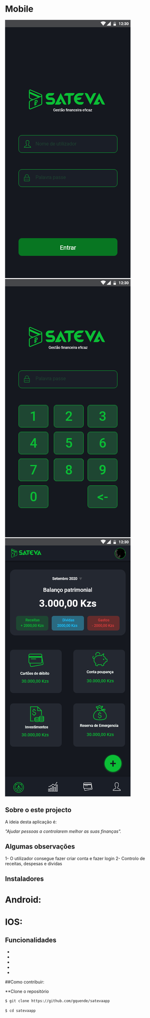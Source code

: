 # Mobile

![Preview-Screens](https://github.com/gquende/satevaapp/blob/master/screenshots/login.png) ![Pin Screen](https://github.com/gquende/satevaapp/blob/master/screenshots/pin.png)
![Home Screen](https://github.com/gquende/satevaapp/blob/master/screenshots/home.png)

## Sobre o este projecto

A ideia desta aplicação é:

_"Ajudar pessoas a controlarem melhor as suas finanças"._

## Algumas observações
1- O utilizador consegue fazer criar conta e fazer login
2- Controlo de receitas, despesas e dividas

## Instaladores

# Android:

# IOS:

## Funcionalidades
-
-
-
-
- 

##Como contribuir: 

**Clone o repositório

```
$ git clone https://github.com/gquende/satevaapp

$ cd satevaapp
```
